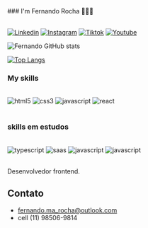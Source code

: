 <div style="align-text: center">
### I'm Fernando Rocha 🤙🤙🤙
</div>
<br/>

[![Linkedin](https://img.shields.io/badge/LinkedIn-0077B5?style=for-the-badge&logo=linkedin&logoColor=white)](https://www.linkedin.com/in/fernandorochadaycode/)
[![Instagram](https://img.shields.io/badge/Instagram-E4405F?style=for-the-badge&logo=instagram&logoColor=white)](https://www.instagram.com/_daycode_/)
[![Tiktok](https://img.shields.io/badge/TikTok-000000?style=for-the-badge&logo=tiktok&logoColor=white)](https://www.tiktok.com/@_daycode_)
[![Youtube](https://img.shields.io/badge/YouTube-FF0000?style=for-the-badge&logo=youtube&logoColor=white)](https://www.youtube.com/channel/UCbvFdyOVI8YSa-sH7MMBWkQ)

![Fernando GitHub stats](https://github-readme-stats.vercel.app/api?username=fernandoroch&show_icons=true&theme=radical)

[![Top Langs](https://github-readme-stats.vercel.app/api/top-langs/?username=fernandoroch)](https://github.com/anuraghazra/github-readme-stats)

### My skills

<div style="display: inline_block"><br/>
<img alt="html5" src="https://img.shields.io/badge/HTML5-E34F26?style=for-the-badge&logo=html5&logoColor=white" >
<img alt="css3" src="https://img.shields.io/badge/CSS3-1572B6?style=for-the-badge&logo=css3&logoColor=white" >
<img alt="javascript" src="https://img.shields.io/badge/JavaScript-F7DF1E?style=for-the-badge&logo=javascript&logoColor=black" >
<img alt="react" src="https://img.shields.io/badge/React-20232A?style=for-the-badge&logo=react&logoColor=61DAFB" >
</div><br/>

### skills em estudos

<div style="display: inline_block" ><br/>
<img alt="typescript" src="https://img.shields.io/badge/TypeScript-007ACC?style=for-the-badge&logo=typescript&logoColor=white" >
<img alt="saas" src="https://img.shields.io/badge/Sass-CC6699?style=for-the-badge&logo=sass&logoColor=white" >
<img alt="javascript" src="https://img.shields.io/badge/Bootstrap-563D7C?style=for-the-badge&logo=bootstrap&logoColor=white" >
<img alt="javascript" src="https://img.shields.io/badge/Node.js-43853D?style=for-the-badge&logo=node.js&logoColor=white" >
</div><br/>

Desenvolvedor frontend. <br/>

## Contato
- fernando.ma_rocha@outlook.com<br/>
- cell (11) 98506-9814<br/>
